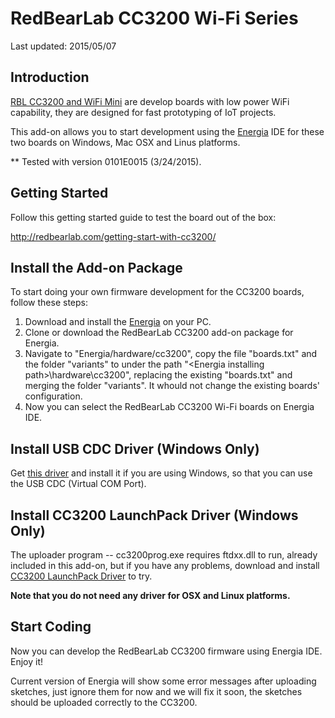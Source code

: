 # RedBearLab CC3200 Wi-Fi Series

Last updated: 2015/05/07

## Introduction

[RBL CC3200 and WiFi Mini](http://redbearlab.com/) are develop boards with low power WiFi capability, they are designed for fast prototyping of IoT projects.

This add-on allows you to start development using the [Energia](http://energia.nu/download/) IDE for these two boards on Windows, Mac OSX and Linus platforms.

** Tested with version 0101E0015 (3/24/2015).

## Getting Started

Follow this getting started guide to test the board out of the box:

  http://redbearlab.com/getting-start-with-cc3200/

## Install the Add-on Package

To start doing your own firmware development for the CC3200 boards, follow these steps:

1. Download and install the [Energia](http://energia.nu/download/) on your PC.
2. Clone or download the RedBearLab CC3200 add-on package for Energia.
3. Navigate to "Energia/hardware/cc3200", copy the file "boards.txt" and the folder "variants" to under the path "\<Energia installing path\>\hardware\cc3200", replacing the existing "boards.txt" and merging the folder "variants". It whould not change the existing boards' configuration.
4. Now you can select the RedBearLab CC3200 Wi-Fi boards on Energia IDE.

## Install USB CDC Driver (Windows Only)

Get [this driver](https://mbed.org/media/downloads/drivers/mbedWinSerial_16466.exe) and install it if you are using Windows, so that you can use the USB CDC (Virtual COM Port).  

## Install CC3200 LaunchPack Driver (Windows Only)

The uploader program -- cc3200prog.exe requires ftdxx.dll to run, already included in this add-on, but if you have any problems, download and install [CC3200 LaunchPack Driver](http://energia.nu/guide/guide_windows/) to try.

**Note that you do not need any driver for OSX and Linux platforms.**

## Start Coding

Now you can develop the RedBearLab CC3200 firmware using Energia IDE. Enjoy it!

Current version of Energia will show some error messages after uploading sketches, just ignore them for now and we will fix it soon, the sketches should be uploaded correctly to the CC3200.

